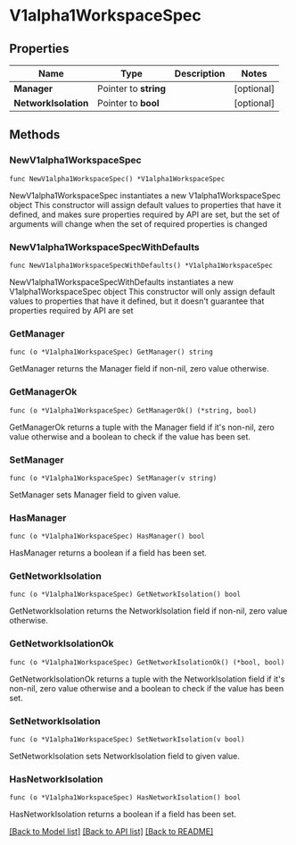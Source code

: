 # V1alpha1WorkspaceSpec

## Properties

Name | Type | Description | Notes
------------ | ------------- | ------------- | -------------
**Manager** | Pointer to **string** |  | [optional] 
**NetworkIsolation** | Pointer to **bool** |  | [optional] 

## Methods

### NewV1alpha1WorkspaceSpec

`func NewV1alpha1WorkspaceSpec() *V1alpha1WorkspaceSpec`

NewV1alpha1WorkspaceSpec instantiates a new V1alpha1WorkspaceSpec object
This constructor will assign default values to properties that have it defined,
and makes sure properties required by API are set, but the set of arguments
will change when the set of required properties is changed

### NewV1alpha1WorkspaceSpecWithDefaults

`func NewV1alpha1WorkspaceSpecWithDefaults() *V1alpha1WorkspaceSpec`

NewV1alpha1WorkspaceSpecWithDefaults instantiates a new V1alpha1WorkspaceSpec object
This constructor will only assign default values to properties that have it defined,
but it doesn't guarantee that properties required by API are set

### GetManager

`func (o *V1alpha1WorkspaceSpec) GetManager() string`

GetManager returns the Manager field if non-nil, zero value otherwise.

### GetManagerOk

`func (o *V1alpha1WorkspaceSpec) GetManagerOk() (*string, bool)`

GetManagerOk returns a tuple with the Manager field if it's non-nil, zero value otherwise
and a boolean to check if the value has been set.

### SetManager

`func (o *V1alpha1WorkspaceSpec) SetManager(v string)`

SetManager sets Manager field to given value.

### HasManager

`func (o *V1alpha1WorkspaceSpec) HasManager() bool`

HasManager returns a boolean if a field has been set.

### GetNetworkIsolation

`func (o *V1alpha1WorkspaceSpec) GetNetworkIsolation() bool`

GetNetworkIsolation returns the NetworkIsolation field if non-nil, zero value otherwise.

### GetNetworkIsolationOk

`func (o *V1alpha1WorkspaceSpec) GetNetworkIsolationOk() (*bool, bool)`

GetNetworkIsolationOk returns a tuple with the NetworkIsolation field if it's non-nil, zero value otherwise
and a boolean to check if the value has been set.

### SetNetworkIsolation

`func (o *V1alpha1WorkspaceSpec) SetNetworkIsolation(v bool)`

SetNetworkIsolation sets NetworkIsolation field to given value.

### HasNetworkIsolation

`func (o *V1alpha1WorkspaceSpec) HasNetworkIsolation() bool`

HasNetworkIsolation returns a boolean if a field has been set.


[[Back to Model list]](../README.md#documentation-for-models) [[Back to API list]](../README.md#documentation-for-api-endpoints) [[Back to README]](../README.md)


